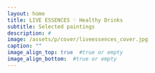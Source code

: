 ```yaml
---
layout: home
title: LIVE ESSENCES ♡ Healthy Drinks
subtitle: Selected paintings
description: #
image: /assets/p/cover/liveessences_cover.jpg
caption: ""
image_align_top: true  #true or empty
image_align_bottom:  #true or empty
---
```

